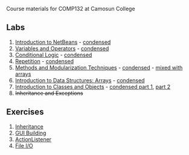 Course materials for COMP132 at Camosun College

## Labs
1. [Introduction to NetBeans](labs/netbeans/) - [condensed](labs/netbeans/short.html)
1. [Variables and Operators](labs/vars-and-ops/) - [condensed](labs/vars-and-ops/short.html)
1. [Conditional Logic](labs/conditional-logic/) - [condensed](labs/conditional-logic/short.html)
1. [Repetition](labs/repetition/) - [condensed](labs/repetition/short.html)
1. [Methods and Modularization Techniques](labs/methods/) - [condensed](labs/methods/short.html) - [mixed with arrays](labs/methods/mixed.html)
1. [Introduction to Data Structures: Arrays](labs/arrays/) - [condensed](labs/arrays/short.html)
1. [Introduction to Classes and Objects](labs/objects/) - [condensed part 1](labs/objects/short.html), [part 2](labs/objects/short-pt2.html)
1. ~~Inheritance and Exceptions~~

## Exercises
1. [Inheritance](labs/shorts/inheritance/)
1. [GUI Building](labs/shorts/gui-build/)
1. [ActionListener](labs/shorts/gui-event/)
1. [File I/O](labs/shorts/file-io/)
